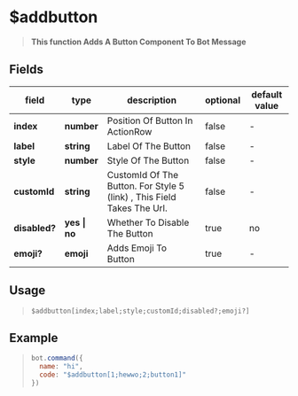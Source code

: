 # $addbutton
> **This function Adds A Button Component To Bot Message**
## Fields
|field|type|description|optional|default value|
|-----|----|-----------|--------|-------------|
|**index**|**number**|Position Of Button In ActionRow|false|-|
|**label**|**string**|Label Of The Button|false|-|
|**style**|**number**|Style Of The Button|false|-|
|**customId**|**string**|CustomId Of The Button. For Style 5 (link) , This Field Takes The Url.|false|-|
|**disabled?**|**yes \| no**|Whether To Disable The Button|true|no|
|**emoji?**|**emoji**|Adds Emoji To Button|true|-|
## Usage
> ```
> $addbutton[index;label;style;customId;disabled?;emoji?]
>```
## Example
>```javascript
>bot.command({
>   name: "hi",
>   code: "$addbutton[1;hewwo;2;button1]"
>})
>```

